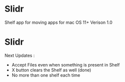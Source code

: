 # Slidr
Shelf app for moving apps for mac OS 11+
Verison 1.0 
# Slidr

Next Updates : 
- Accept Files even when something is present in Shelf
- X button clears the Shelf as well (done)
- No more than one shelf each time 
